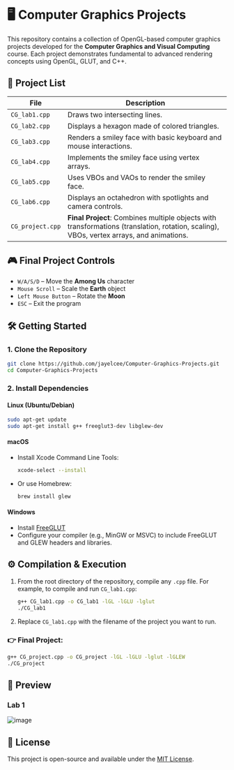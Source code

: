 # 🖥️ Computer Graphics Projects

This repository contains a collection of OpenGL-based computer graphics projects developed for the **Computer Graphics and Visual Computing** course. Each project demonstrates fundamental to advanced rendering concepts using OpenGL, GLUT, and C++.

## 📄 Project List

| File            | Description |
|------------------|-------------|
| `CG_lab1.cpp`    | Draws two intersecting lines. |
| `CG_lab2.cpp`    | Displays a hexagon made of colored triangles. |
| `CG_lab3.cpp`    | Renders a smiley face with basic keyboard and mouse interactions. |
| `CG_lab4.cpp`    | Implements the smiley face using vertex arrays. |
| `CG_lab5.cpp`    | Uses VBOs and VAOs to render the smiley face. |
| `CG_lab6.cpp`    | Displays an octahedron with spotlights and camera controls. |
| `CG_project.cpp` | **Final Project**: Combines multiple objects with transformations (translation, rotation, scaling), VBOs, vertex arrays, and animations. |

## 🎮 Final Project Controls

- `W/A/S/D` – Move the **Among Us** character  
- `Mouse Scroll` – Scale the **Earth** object  
- `Left Mouse Button` – Rotate the **Moon**  
- `ESC` – Exit the program  

## 🛠️ Getting Started

### 1. Clone the Repository

```bash
git clone https://github.com/jayelcee/Computer-Graphics-Projects.git
cd Computer-Graphics-Projects
```

### 2. Install Dependencies

#### Linux (Ubuntu/Debian)

```bash
sudo apt-get update
sudo apt-get install g++ freeglut3-dev libglew-dev
```

#### macOS

- Install Xcode Command Line Tools:
  ```bash
  xcode-select --install
  ```
- Or use Homebrew:
  ```bash
  brew install glew
  ```

#### Windows

- Install [FreeGLUT](http://freeglut.sourceforge.net/)
- Configure your compiler (e.g., MinGW or MSVC) to include FreeGLUT and GLEW headers and libraries.

## ⚙️ Compilation & Execution

1. From the root directory of the repository, compile any `.cpp` file. For example, to compile and run `CG_lab1.cpp`:

   ```bash
   g++ CG_lab1.cpp -o CG_lab1 -lGL -lGLU -lglut
   ./CG_lab1
   ```

2. Replace `CG_lab1.cpp` with the filename of the project you want to run.

### 👉 Final Project:

```bash
g++ CG_project.cpp -o CG_project -lGL -lGLU -lglut -lGLEW
./CG_project
```

## 📸 Preview

### Lab 1
![image](https://github.com/user-attachments/assets/8fa45408-6a52-4a2a-be67-a46515f1138e)


## 📜 License

This project is open-source and available under the [MIT License](LICENSE).
